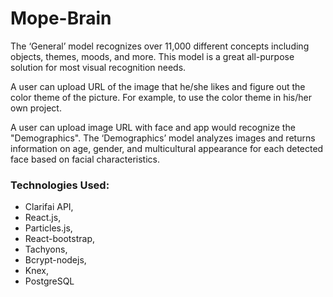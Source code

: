# Mope-Brain
The ‘General’ model recognizes over 11,000 different concepts including objects, themes, moods, and more. This model is a great all-purpose solution for most visual recognition needs.

A user can upload URL of the image that he/she likes and figure out the color theme of the picture. For example, to use the color theme in his/her own project.

A user can upload image URL with face and app would recognize the "Demographics". The ‘Demographics’ model analyzes images and returns information on age, gender, and multicultural appearance for each detected face based on facial characteristics.

### Technologies Used:

 * Clarifai API,
 * React.js,
 * Particles.js,
 * React-bootstrap,
 * Tachyons,
 * Bcrypt-nodejs,
 * Knex,
 * PostgreSQL

